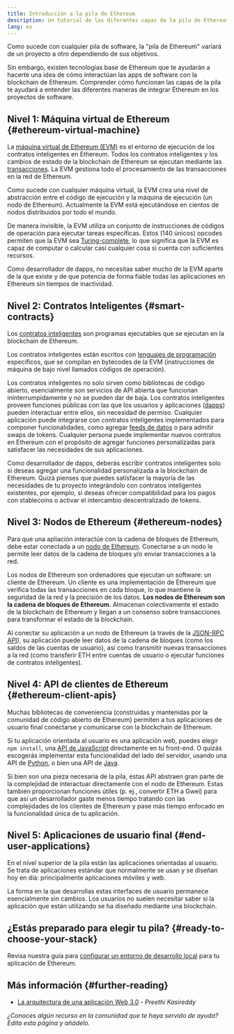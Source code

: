 ```yaml
---
title: Introducción a la pila de Ethereum
description: Un tutorial de las diferentes capas de la pila de Ethereum y acerca de cómo encajan.
lang: es
---
```


Como sucede con cualquier pila de software, la "pila de Ethereum" variará de un proyecto a otro dependiendo de sus objetivos.

Sin embargo, existen tecnologías base de Ethereum que te ayudarán a hacerte una idea de cómo interactúan las apps de software con la blockchain de Ethereum. Comprender cómo funcionan las capas de la pila te ayudará a entender las diferentes maneras de integrar Ethereum en los proyectos de software.

## Nivel 1: Máquina virtual de Ethereum \{#ethereum-virtual-machine}

La [máquina virtual de Ethereum (EVM)](/developers/docs/evm/) es el entorno de ejecución de los contratos inteligentes en Ethereum. Todos los contratos inteligentes y los cambios de estado de la blockchain de Ethereum se ejecutan mediante las [transacciones](/developers/docs/transactions/). La EVM gestiona todo el procesamiento de las transacciones en la red de Ethereum.

Como sucede con cualquier máquina virtual, la EVM crea una nivel de abstracción entre el código de ejecución y la máquina de ejecución (un nodo de Ethereum). Actualmente la EVM está ejecutándose en cientos de nodos distribuidos por todo el mundo.

De manera invisible, la EVM utiliza un conjunto de instrucciones de códigos de operación para ejecutar tareas específicas. Estos (140 únicos) opcodes permiten que la EVM sea [Turing-complete](https://en.wikipedia.org/wiki/Turing_completeness), lo que significa que la EVM es capaz de computar o calcular casi cualquier cosa si cuenta con suficientes recursos.

Como desarrollador de dapps, no necesitas saber mucho de la EVM aparte de la que existe y de que potencia de forma fiable todas las aplicaciones en Ethereum sin tiempos de inactividad.

## Nivel 2: Contratos Inteligentes \{#smart-contracts}

Los [contratos inteligentes](/developers/docs/smart-contracts/) son programas ejecutables que se ejecutan en la blockchain de Ethereum.

Los contratos inteligentes están escritos con [lenguajes de programación](/developers/docs/smart-contracts/languages/) específicos, que se compilan en bytecodes de la EVM (instrucciones de máquina de bajo nivel llamados códigos de operación).

Los contratos inteligentes no solo sirven como bibliotecas de código abierto, esencialmente son servicios de API abierta que funcionan ininterrumpidamente y no se pueden dar de baja. Los contratos inteligentes proveen funciones públicas con las que los usuarios y aplicaciones ([dapps](/developers/docs/dapps/)) pueden interactuar entre ellos, sin necesidad de permiso. Cualquier aplicación puede integrarse con contratos inteligentes implementados para componer funcionalidades, como agregar [feeds de datos](/developers/docs/oracles/) o para admitir swaps de tokens. Cualquier persona puede implementar nuevos contratos en Ethereum con el propósito de agregar funciones personalizadas para satisfacer las necesidades de sus aplicaciones.

Como desarrollador de dapps, deberás escribir contratos inteligentes solo si deseas agregar una funcionalidad personalizada a la blockchain de Ethereum. Quizá pienses que puedes satisfacer la mayoría de las necesidades de tu proyecto integrándolo con contratos inteligentes existentes, por ejemplo, si deseas ofrecer compatibilidad para los pagos con stablecoins o activar el intercambio descentralizado de tokens.

## Nivel 3: Nodos de Ethereum \{#ethereum-nodes}

Para que una apliación interactúe con la cadena de bloques de Ethereum, debe estar conectada a un [nodo de Ethereum](/developers/docs/nodes-and-clients/). Conectarse a un nodo le permite leer datos de la cadena de bloques y/o enviar transacciones a la red.

Los nodos de Ethereum son ordenadores que ejecutan un software: un cliente de Ethereum. Un cliente es una implementación de Ethereum que verifica todas las transacciones en cada bloque, lo que mantiene la seguridad de la red y la precisión de los datos. **Los nodos de Ethereum son la cadena de bloques de Ethereum**. Almacenan colectivamente el estado de la blockchain de Ethereum y llegan a un consenso sobre transacciones para transformar el estado de la blockchain.

Al conectar su aplicación a un nodo de Ethereum (a través de la [JSON-RPC API](/developers/docs/apis/json-rpc/)), su aplicación puede leer datos de la cadena de bloques (como los saldos de las cuentas de usuario), así como transmitir nuevas transacciones a la red (como transferir ETH entre cuentas de usuario o ejecutar funciones de contratos inteligentes).

## Nivel 4: API de clientes de Ethereum \{#ethereum-client-apis}

Muchas bibliotecas de conveniencia (construidas y mantenidas por la comunidad de código abierto de Ethereum) permiten a tus aplicaciones de usuario final conectarse y comunicarse con la blockchain de Ethereum.

Si tu aplicación orientada al usuario es una aplicación web, puedes elegir `npm install`, una [API de JavaScript](/developers/docs/apis/javascript/) directamente en tu front-end. O quizás escogerás implementar esta funcionalidad del lado del servidor, usando una API de [Python](/developers/docs/programming-languages/python/), o bien una API de [Java](/developers/docs/programming-languages/java/).

Si bien son una pieza necesaria de la pila, estas API abstraen gran parte de la complejidad de interactuar directamente con el nodo de Ethereum. Estas también proporcionan funciones útiles (p. ej., convertir ETH a Gwei) para que así un desarrollador gaste menos tiempo tratando con las complejidades de los clientes de Ethereum y pase más tiempo enfocado en la funcionalidad única de tu aplicación.

## Nivel 5: Aplicaciones de usuario final \{#end-user-applications}

En el nivel superior de la pila están las aplicaciones orientadas al usuario. Se trata de aplicaciones estándar que normalmente se usan y se diseñan hoy en día: principalmente aplicaciones móviles y web.

La forma en la que desarrollas estas interfaces de usuario permanece esencialmente sin cambios. Los usuarios no suelen necesitar saber si la aplicación que están utilizando se ha diseñado mediante una blockchain.

## ¿Estás preparado para elegir tu pila? \{#ready-to-choose-your-stack}

Revisa nuestra guía para [configurar un entorno de desarrollo local](/developers/local-environment/) para tu aplicación de Ethereum.

## Más información \{#further-reading}

- [La arquitectura de una aplicación Web 3.0](https://www.preethikasireddy.com/post/the-architecture-of-a-web-3-0-application) - _Preethi Kasireddy_

_¿Conoces algún recurso en la comunidad que te haya servido de ayuda? Edita esta página y añádelo._
